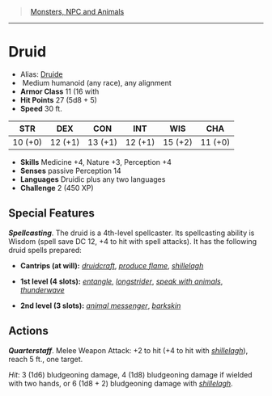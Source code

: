 ﻿> [Monsters, NPC and Animals](srd_monsters.md)

---

# Druid

- Alias: [Druide](hd_monsters_druide.md)
-  Medium humanoid (any race), any alignment
- **Armor Class** 11 (16 with
- **Hit Points** 27 (5d8 + 5)
- **Speed** 30 ft.

|STR|DEX|CON|INT|WIS|CHA|
|---|---|---|---|---|---|
|10 (+0)|12 (+1)|13 (+1)|12 (+1)|15 (+2)|11 (+0)|

- **Skills** Medicine +4, Nature +3, Perception +4
- **Senses** passive Perception 14
- **Languages** Druidic plus any two languages
- **Challenge** 2 (450 XP)

## Special Features

**_Spellcasting_**. The druid is a 4th-level spellcaster. Its spellcasting ability is Wisdom (spell save DC 12, +4 to hit with spell attacks). It has the following druid spells prepared:

* **Cantrips (at will):** _[druidcraft](srd_spells_druidcraft.md)_, _[produce flame](srd_spells_produce_flame.md)_, _[shillelagh](srd_spells_shillelagh.md)_

* **1st level (4 slots):** _[entangle](srd_spells_entangle.md)_, _[longstrider](srd_spells_longstrider.md)_, _[speak with animals](srd_spells_speak_with_animals.md)_, _[thunderwave](srd_spells_thunderwave.md)_

* **2nd level (3 slots):** _[animal messenger](srd_spells_animal_messenger.md)_, _[barkskin](srd_spells_barkskin.md)_

## Actions

**_Quarterstaff_**. Melee Weapon Attack: +2 to hit (+4 to hit with _[shillelagh](srd_spells_shillelagh.md)_), reach 5 ft., one target.

_Hit_: 3 (1d6) bludgeoning damage, 4 (1d8) bludgeoning damage if wielded with two hands, or 6 (1d8 + 2) bludgeoning damage with _[shillelagh](srd_spells_shillelagh.md)_.

